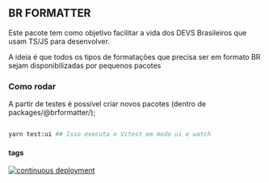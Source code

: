 ## BR FORMATTER

Este pacote tem como objetivo facilitar a vida dos DEVS Brasileiros que usam TS/JS para desenvolver.

A ideia é que todos os tipos de formatações que precisa ser em formato BR sejam disponibilizadas por pequenos pacotes

### Como rodar

A partir de testes é possível criar novos pacotes (dentro de packages/@brformatter/<package-name>);

```sh

yarn test:ui ## Isso executa o Vitest em modo ui e watch

```
#### tags
[![continuous deployment](https://github.com/bearkfear/br-formatter/actions/workflows/cd.yaml/badge.svg)](https://github.com/bearkfear/br-formatter/actions/workflows/cd.yaml)
